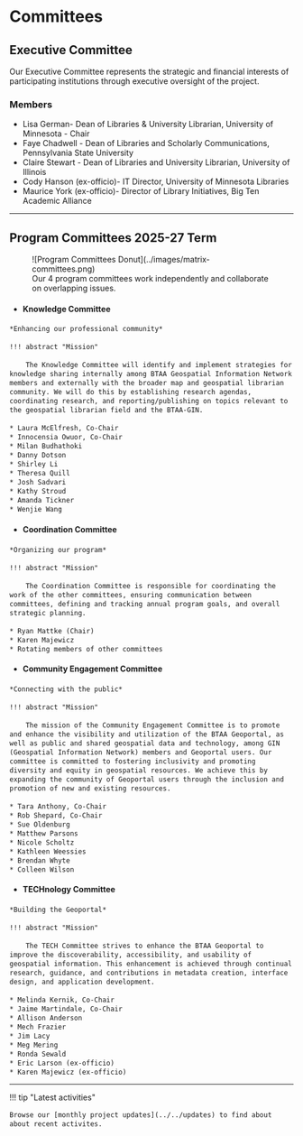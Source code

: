 # Committees

## Executive Committee

Our Executive Committee represents the strategic and financial interests of participating institutions through executive oversight of the project.

### Members

* Lisa German- Dean of Libraries & University Librarian, University of Minnesota - Chair
* Faye Chadwell - Dean of Libraries and Scholarly Communications, Pennsylvania State University
* Claire Stewart - Dean of Libraries and University Librarian, University of Illinois
* Cody Hanson (ex-officio)- IT Director, University of Minnesota Libraries
* Maurice York (ex-officio)- Director of Library Initiatives, Big Ten Academic Alliance

---

## Program Committees 2025-27 Term

<figure markdown="span">
  ![Program Committees Donut](../images/matrix-committees.png)
  <figcaption>Our 4 program committees work independently and collaborate on overlapping issues.</figcaption>
</figure>

<div class="grid cards" markdown>

-    #### Knowledge Committee

    *Enhancing our professional community*
    
    !!! abstract "Mission"
    
		The Knowledge Committee will identify and implement strategies for knowledge sharing internally among BTAA Geospatial Information Network members and externally with the broader map and geospatial librarian community. We will do this by establishing research agendas, coordinating research, and reporting/publishing on topics relevant to the geospatial librarian field and the BTAA-GIN. 

    * Laura McElfresh, Co-Chair
    * Innocensia Owuor, Co-Chair
    * Milan Budhathoki
    * Danny Dotson
    * Shirley Li
    * Theresa Quill
    * Josh Sadvari
    * Kathy Stroud
    * Amanda Tickner
    * Wenjie Wang

-    #### Coordination Committee

    *Organizing our program*

    !!! abstract "Mission"
    
	    The Coordination Committee is responsible for coordinating the work of the other committees, ensuring communication between committees, defining and tracking annual program goals, and overall strategic planning.

    * Ryan Mattke (Chair)
    * Karen Majewicz
    * Rotating members of other committees

-    #### Community Engagement Committee

    *Connecting with the public*
    
    !!! abstract "Mission"
    
	    The mission of the Community Engagement Committee is to promote and enhance the visibility and utilization of the BTAA Geoportal, as well as public and shared geospatial data and technology, among GIN (Geospatial Information Network) members and Geoportal users. Our committee is committed to fostering inclusivity and promoting diversity and equity in geospatial resources. We achieve this by expanding the community of Geoportal users through the inclusion and promotion of new and existing resources.
 
    * Tara Anthony, Co-Chair
    * Rob Shepard, Co-Chair
    * Sue Oldenburg
    * Matthew Parsons
    * Nicole Scholtz
    * Kathleen Weessies
    * Brendan Whyte
    * Colleen Wilson

-    #### TECHnology Committee

    *Building the Geoportal*
    
    !!! abstract "Mission"
    
		The TECH Committee strives to enhance the BTAA Geoportal to improve the discoverability, accessibility, and usability of geospatial information. This enhancement is achieved through continual research, guidance, and contributions in metadata creation, interface design, and application development.

    * Melinda Kernik, Co-Chair
    * Jaime Martindale, Co-Chair
    * Allison Anderson
    * Mech Frazier
    * Jim Lacy
    * Meg Mering
    * Ronda Sewald
    * Eric Larson (ex-officio)
    * Karen Majewicz (ex-officio)

</div>

---

!!! tip "Latest activities"

    Browse our [monthly project updates](../../updates) to find about about recent activites.

